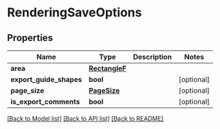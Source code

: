 # RenderingSaveOptions

## Properties
Name | Type | Description | Notes
------------ | ------------- | ------------- | -------------
**area** | [**RectangleF**](RectangleF.md) |  | 
**export_guide_shapes** | **bool** |  | [optional] 
**page_size** | [**PageSize**](PageSize.md) |  | [optional] 
**is_export_comments** | **bool** |  | [optional] 

[[Back to Model list]](../README.md#documentation-for-models) [[Back to API list]](../README.md#documentation-for-api-endpoints) [[Back to README]](../README.md)


